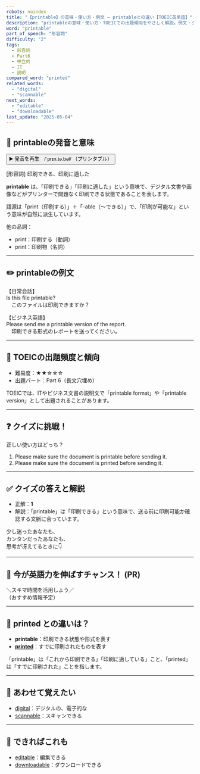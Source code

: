 ```yaml
---
robots: noindex
title: "【printable】の意味・使い方・例文 ― printableとの違い【TOEIC英単語】"
description: "printableの意味・使い方・TOEICでの出題傾向をやさしく解説。例文・クイズ付きでprintableとの違いもわかりやすく学べます。"
word: "printable"
part_of_speech: "形容詞"
difficulty: "2"
tags:
  - 形容詞
  - Part6
  - 中立的
  - IT
  - 説明
compared_word: "printed"
related_words:
  - "digital"
  - "scannable"
next_words:
  - "editable"
  - "downloadable"
last_update: "2025-05-04"
---
```


## 🔰 printableの発音と意味

<button class="play-audio" onclick="playTTS('printable')">
  <span class="play-audio-main">
    ▶️ 発音を再生　/ˈprɪn.tə.bəl/
  </span>
  <span class="play-audio-sub">
    （プリンタブル）
  </span>
</button>

[形容詞] 印刷できる、印刷に適した

**printable** は、「印刷できる」「印刷に適した」という意味で、デジタル文書や画像などがプリンターで問題なく印刷できる状態であることを表します。

語源は「print（印刷する）」＋「-able（～できる）」で、「印刷が可能な」という意味が自然に派生しています。

他の品詞：  
- print：印刷する（動詞）
- print：印刷物（名詞）

---

## ✏️ printableの例文

【日常会話】  
Is this file printable?  
　このファイルは印刷できますか？

【ビジネス英語】  
Please send me a printable version of the report.  
　印刷できる形式のレポートを送ってください。

---

## 🎯 TOEICの出題頻度と傾向

- 難易度：★★☆☆☆
- 出題パート：Part 6（長文穴埋め）

TOEICでは、ITやビジネス文書の説明文で「printable format」や「printable version」として出題されることがあります。

---

## ❓ クイズに挑戦！

正しい使い方はどっち？

1. Please make sure the document is printable before sending it.  
2. Please make sure the document is printed before sending it.

---

## ✅ クイズの答えと解説

- 正解：**1**
- 解説：「printable」は「印刷できる」という意味で、送る前に印刷可能か確認する文脈に合っています。

少し迷ったあなたも、  
カンタンだったあなたも、  
思考が冴えてるときに👇️

---

## 🚀 今が英語力を伸ばすチャンス！ (PR)

<div class="info-center">
＼スキマ時間を活用しよう／<br>  
（おすすめ情報予定）
</div>

---

## 🤔  printed との違いは？

- **printable**：印刷できる状態や形式を表す
- **[printed](/word/printed)**：すでに印刷されたものを表す

「printable」は「これから印刷できる」「印刷に適している」こと、「printed」は「すでに印刷された」ことを指します。

---

## 🧩 あわせて覚えたい

- [digital](/word/digital)：デジタルの、電子的な
- [scannable](/word/scannable)：スキャンできる

---

## 📖 できればこれも

- [editable](/word/editable)：編集できる
- [downloadable](/word/downloadable)：ダウンロードできる

<!-- cvid: aid15_bid06 -->
